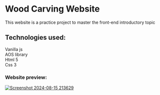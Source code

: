 # Wood Carving Website
This website is a practice project to master the front-end introductory topic

## Technologies used:
Vanilla js <br>
AOS library <br>
Html 5 <br>
Css 3 <br>

### Website preview:
<a href="https://mrghkh12.github.io/Wood-Carving-Website/" target="_blank">![Screenshot 2024-08-15 213629](https://github.com/user-attachments/assets/c3777a48-00d5-4993-9505-20805bebb773)</a>


